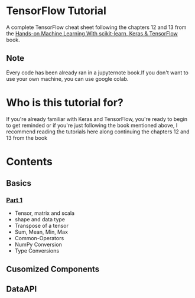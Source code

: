 # TensorFlow Tutorial
A complete TensorFlow cheat sheet following the chapters 12 and 13 from the [Hands-on Machine Learning With scikit-learn, Keras & TensorFlow](https://github.com/ageron/handson-ml2) book.
## Note
Every code has been already ran in a jupyternote book.If you don't want to use your own machine, you can use google colab. 
# Who is this tutorial for?
If you're already familiar with Keras and TensorFlow, you're ready to begin to get reminded or if you're just following the book mentioned above, I recommend reading the tutorials here along continuing the chapters 12 and 13 from the book
# Contents
## Basics
### [Part 1](https://github.com/Moeed1mdnzh/TF-Tutorials/blob/master/basics/1/TF_1.ipynb)
- Tensor, matrix and scala
- shape and data type
- Transpose of a tensor
- Sum, Mean, Min, Max
- Common-Operators
- NumPy Conversion
- Type Conversions
## Cusomized Components
## DataAPI
